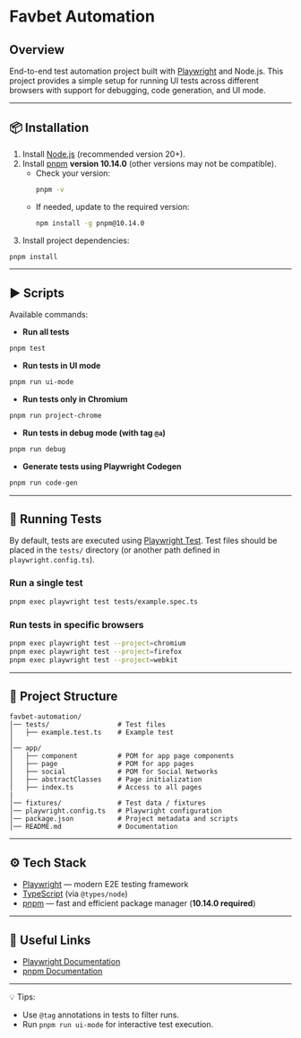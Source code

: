 # Favbet Automation

## Overview

End-to-end test automation project built with [Playwright](https://playwright.dev/) and Node.js.
This project provides a simple setup for running UI tests across different browsers with support for debugging, code generation, and UI mode.

---

## 📦 Installation

1. Install [Node.js](https://nodejs.org/) (recommended version 20+).
2. Install [pnpm](https://pnpm.io/installation) **version 10.14.0** (other versions may not be compatible).
    - Check your version:
      ```bash
      pnpm -v
      ```
    - If needed, update to the required version:
      ```bash
      npm install -g pnpm@10.14.0
      ```
3. Install project dependencies:
```bash
pnpm install
```

---

## ▶️ Scripts

Available commands:

- **Run all tests**
```bash
pnpm test
```

- **Run tests in UI mode**
```bash
pnpm run ui-mode
```

- **Run tests only in Chromium**
```bash
pnpm run project-chrome
```

- **Run tests in debug mode (with tag `@a`)**
```bash
pnpm run debug
```

- **Generate tests using Playwright Codegen**
```bash
pnpm run code-gen
```

---

## 🧪 Running Tests

By default, tests are executed using [Playwright Test](https://playwright.dev/docs/test-intro).
Test files should be placed in the `tests/` directory (or another path defined in `playwright.config.ts`).

### Run a single test
```bash
pnpm exec playwright test tests/example.spec.ts
```

### Run tests in specific browsers
```bash
pnpm exec playwright test --project=chromium
pnpm exec playwright test --project=firefox
pnpm exec playwright test --project=webkit
```

---

## 📂 Project Structure

```
favbet-automation/
│── tests/                 # Test files
│   ├── example.test.ts    # Example test
│
│── app/
│   ├── component          # POM for app page components
│   ├── page               # POM for app pages
│   ├── social             # POM for Social Networks
│   ├── abstractClasses    # Page initialization
│   ├── index.ts           # Access to all pages
|
│── fixtures/              # Test data / fixtures
│── playwright.config.ts   # Playwright configuration
│── package.json           # Project metadata and scripts
│── README.md              # Documentation
```

---

## ⚙️ Tech Stack

- [Playwright](https://playwright.dev/) — modern E2E testing framework
- [TypeScript](https://www.typescriptlang.org/) (via `@types/node`)
- [pnpm](https://pnpm.io/) — fast and efficient package manager (**10.14.0 required**)

---

## 📖 Useful Links

- [Playwright Documentation](https://playwright.dev/docs/intro)
- [pnpm Documentation](https://pnpm.io/motivation)

---

💡 Tips:
- Use `@tag` annotations in tests to filter runs.
- Run `pnpm run ui-mode` for interactive test execution.
